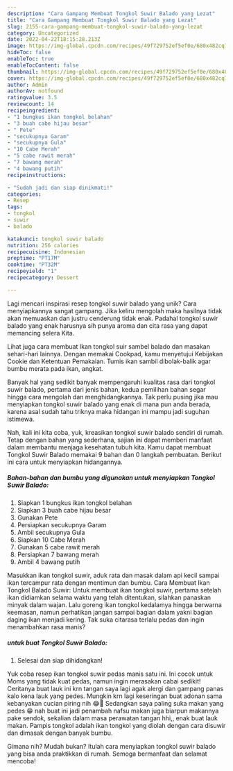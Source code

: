 ```yaml
---
description: "Cara Gampang Membuat Tongkol Suwir Balado yang Lezat"
title: "Cara Gampang Membuat Tongkol Suwir Balado yang Lezat"
slug: 2155-cara-gampang-membuat-tongkol-suwir-balado-yang-lezat
category: Uncategorized
date: 2022-04-22T18:15:28.213Z
image: https://img-global.cpcdn.com/recipes/49f729752ef5ef0e/680x482cq70/tongkol-suwir-balado-foto-resep-utama.jpg
hideToc: false
enableToc: true
enableTocContent: false
thumbnail: https://img-global.cpcdn.com/recipes/49f729752ef5ef0e/680x482cq70/tongkol-suwir-balado-foto-resep-utama.jpg
cover: https://img-global.cpcdn.com/recipes/49f729752ef5ef0e/680x482cq70/tongkol-suwir-balado-foto-resep-utama.jpg
author: Admin
authorAv: notfound
ratingvalue: 3.5
reviewcount: 14
recipeingredient:
- "1 bungkus ikan tongkol belahan"
- "3 buah cabe hijau besar"
- " Pete"
- "secukupnya Garam"
- "secukupnya Gula"
- "10 Cabe Merah"
- "5 cabe rawit merah"
- "7 bawang merah"
- "4 bawang putih"
recipeinstructions:

- "Sudah jadi dan siap dinikmati!"
categories:
- Resep
tags:
- tongkol
- suwir
- balado

katakunci: tongkol suwir balado 
nutrition: 256 calories
recipecuisine: Indonesian
preptime: "PT17M"
cooktime: "PT32M"
recipeyield: "1"
recipecategory: Dessert

---
```





Lagi mencari inspirasi resep tongkol suwir balado yang unik? Cara menyiapkannya sangat gampang. Jika keliru mengolah maka hasilnya tidak akan memuaskan dan justru cenderung tidak enak. Padahal tongkol suwir balado yang enak harusnya sih punya aroma dan cita rasa yang dapat memancing selera Kita.





Lihat juga cara membuat Ikan tongkol suir sambel balado dan masakan sehari-hari lainnya. Dengan memakai Cookpad, kamu menyetujui Kebijakan Cookie dan Ketentuan Pemakaian. Tumis ikan sambil dibolak-balik agar bumbu merata pada ikan, angkat.

Banyak hal yang sedikit banyak mempengaruhi kualitas rasa dari tongkol suwir balado, pertama dari jenis bahan, kedua pemilihan bahan segar hingga cara mengolah dan menghidangkannya. Tak perlu pusing jika mau menyiapkan tongkol suwir balado yang enak di mana pun anda berada, karena asal sudah tahu triknya maka hidangan ini mampu jadi suguhan istimewa.






Nah, kali ini kita coba, yuk, kreasikan tongkol suwir balado sendiri di rumah. Tetap dengan bahan yang sederhana, sajian ini dapat memberi manfaat dalam membantu menjaga kesehatan tubuh kita. Kamu dapat membuat Tongkol Suwir Balado memakai 9 bahan dan 0 langkah pembuatan. Berikut ini cara untuk menyiapkan hidangannya.

<!--inarticleads1-->

##### Bahan-bahan dan bumbu yang digunakan untuk menyiapkan Tongkol Suwir Balado:

1. Siapkan 1 bungkus ikan tongkol belahan
1. Siapkan 3 buah cabe hijau besar
1. Gunakan  Pete
1. Persiapkan secukupnya Garam
1. Ambil secukupnya Gula
1. Siapkan 10 Cabe Merah
1. Gunakan 5 cabe rawit merah
1. Persiapkan 7 bawang merah
1. Ambil 4 bawang putih


Masukkan ikan tongkol suwir, aduk rata dan masak dalam api kecil sampai ikan tercampur rata dengan mentimun dan bumbu. Cara Membuat Ikan Tongkol Balado Suwir: Untuk membuat ikan tongkol suwir, pertama setelah ikan didiamkan selama waktu yang telah ditentukan, silahkan panaskan minyak dalam wajan. Lalu goreng ikan tongkol kedalamya hingga berwarna keemasan, namun perhatikan jangan sampai bagian dalam yakni bagian daging ikan menjadi kering. Tak suka citarasa terlalu pedas dan ingin menambahkan rasa manis? 

<!--inarticleads2-->

#####  untuk buat Tongkol Suwir Balado:


1. Selesai dan siap dihidangkan!

Yuk coba resep ikan tongkol suwir pedas manis satu ini. Ini cocok untuk Moms yang tidak kuat pedas, namun ingin merasakan cabai sedikit! Ceritanya buat lauk ini krn tangan saya lagi agak alergi dan gampang panas kalo kena lauk yang pedes. Mungkin krn lagi keseringan buat adonan sama kebanyakan cucian piring nih 😂🤭 Sedangkan saya paling suka makan yang pedes 😁 nah buat ini jadi penambah nafsu makan juga biarpun makannya pake sendok, sekalian dalam masa perawatan tangan hhi,, enak buat lauk makan. Pampis tongkol adalah ikan tongkol yang diolah dengan cara disuwir dan dimasak dengan banyak bumbu. 

Gimana nih? Mudah bukan? Itulah cara menyiapkan tongkol suwir balado yang bisa anda praktikkan di rumah. Semoga bermanfaat dan selamat mencoba!
